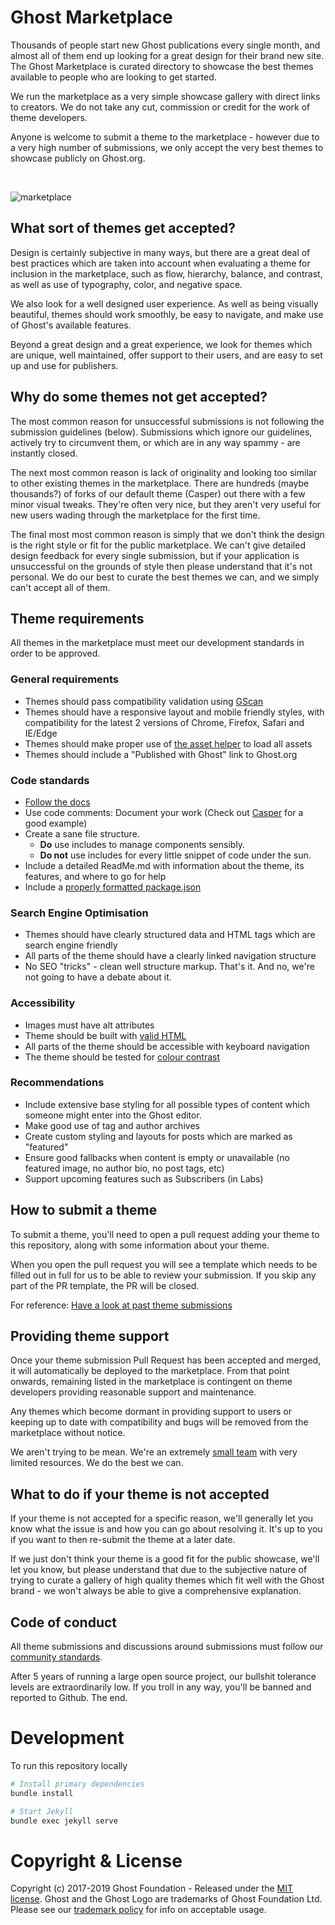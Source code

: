 # Ghost Marketplace

Thousands of people start new Ghost publications every single month, and almost all of them end up looking for a great design for their brand new site. The Ghost Marketplace is curated directory to showcase the best themes available to people who are looking to get started.

We run the marketplace as a very simple showcase gallery with direct links to creators. We do not take any cut, commission or credit for the work of theme developers.

Anyone is welcome to submit a theme to the marketplace - however due to a very high number of submissions, we only accept the very best themes to showcase publicly on Ghost.org.

<br>

![marketplace](https://user-images.githubusercontent.com/120485/32403908-3203a9dc-c180-11e7-8c00-c1a1186b621d.jpg)


## What sort of themes get accepted?

Design is certainly subjective in many ways, but there are a great deal of best practices which are taken into account when evaluating a theme for inclusion in the marketplace, such as flow, hierarchy, balance, and contrast, as well as use of typography, color, and negative space.

We also look for a well designed user experience. As well as being visually beautiful, themes should work smoothly, be easy to navigate, and make use of Ghost's available features.

Beyond a great design and a great experience, we look for themes which are unique, well maintained, offer support to their users, and are easy to set up and use for publishers.


## Why do some themes not get accepted?

The most common reason for unsuccessful submissions is not following the submission guidelines (below). Submissions which ignore our guidelines, actively try to circumvent them, or which are in any way spammy - are instantly closed.

The next most common reason is lack of originality and looking too similar to other existing themes in the marketplace. There are hundreds (maybe thousands?) of forks of our default theme (Casper) out there with a few minor visual tweaks. They're often very nice, but they aren't very useful for new users wading through the marketplace for the first time.

The final most most common reason is simply that we don't think the design is the right style or fit for the public marketplace. We can't give detailed design feedback for every single submission, but if your application is unsuccessful on the grounds of style then please understand that it's not personal. We do our best to curate the best themes we can, and we simply can't accept all of them.


## Theme requirements

All themes in the marketplace must meet our development standards in order to be approved.

### General requirements

- Themes should pass compatibility validation using [GScan](https://gscan.ghost.org/)
- Themes should have a responsive layout and mobile friendly styles, with compatibility for the latest 2 versions of Chrome, Firefox, Safari and IE/Edge
- Themes should make proper use of [the asset helper](https://themes.ghost.org/docs/asset) to load all assets
- Themes should include a "Published with Ghost" link to Ghost.org


### Code standards

- [Follow the docs](http://themes.ghost.org/docs)
- Use code comments: Document your work (Check out [Casper](https://github.com/TryGhost/Casper/blob/master/index.hbs) for a good example)
- Create a sane file structure.
    - **Do** use includes to manage components sensibly.
    - **Do not** use includes for every little snippet of code under the sun.
- Include a detailed ReadMe.md with information about the theme, its features, and where to go for help
- Include a [properly formatted package.json](https://github.com/TryGhost/Casper/blob/master/package.json)

### Search Engine Optimisation

- Themes should have clearly structured data and HTML tags which are search engine friendly
- All parts of the theme should have a clearly linked navigation structure
- No SEO "tricks" - clean well structure markup. That's it. And no, we're not going to have a debate about it.

### Accessibility

- Images must have alt attributes
- Theme should be built with [valid HTML](https://validator.w3.org/)
- All parts of the theme should be accessible with keyboard navigation
- The theme should be tested for [colour contrast](http://contrast-finder.tanaguru.com/)

### Recommendations

- Include extensive base styling for all possible types of content which someone might enter into the Ghost editor.
- Make good use of tag and author archives
- Create custom styling and layouts for posts which are marked as "featured"
- Ensure good fallbacks when content is empty or unavailable (no featured image, no author bio, no post tags, etc)
- Support upcoming features such as Subscribers (in Labs)


## How to submit a theme

To submit a theme, you'll need to open a pull request adding your theme to this repository, along with some information about your theme.

When you open the pull request you will see a template which needs to be filled out in full for us to be able to review your submission. If you skip any part of the PR template, the PR will be closed.

For reference: [Have a look at past theme submissions](https://github.com/TryGhost/Marketplace/pulls?q=is%3Apr+is%3Aclosed)


## Providing theme support

Once your theme submission Pull Request has been accepted and merged, it will automatically be deployed to the marketplace. From that point onwards, remaining listed in the marketplace is contingent on theme developers providing reasonable support and maintenance.

Any themes which become dormant in providing support to users or keeping up to date with compatibility and bugs will be removed from the marketplace without notice.

We aren't trying to be mean. We're an extremely [small team](https://ghost.org/about/) with very limited resources. We do the best we can.


## What to do if your theme is not accepted

If your theme is not accepted for a specific reason, we'll generally let you know what the issue is and how you can go about resolving it. It's up to you if you want to then re-submit the theme at a later date.

If we just don't think your theme is a good fit for the public showcase, we'll let you know, but please understand that due to the subjective nature of trying to curate a gallery of high quality themes which fit well with the Ghost brand - we won't always be able to give a comprehensive explanation.


## Code of conduct

All theme submissions and discussions around submissions must follow our [community standards](https://ghost.org/conduct/).

After 5 years of running a large open source project, our bullshit tolerance levels are extraordinarily low. If you troll in any way, you'll be banned and reported to Github. The end.

# Development

To run this repository locally 

```bash
# Install primary dependencies
bundle install

# Start Jekyll
bundle exec jekyll serve
```

# Copyright & License

Copyright (c) 2017-2019 Ghost Foundation - Released under the [MIT license](LICENSE). Ghost and the Ghost Logo are trademarks of Ghost Foundation Ltd. Please see our [trademark policy](https://ghost.org/trademark/) for info on acceptable usage.
